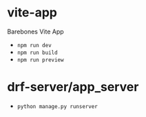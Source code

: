 # vite-app

Barebones Vite App

- `npm run dev`
- `npm run build`
- `npm run preview`

# drf-server/app_server

- `python manage.py runserver`
